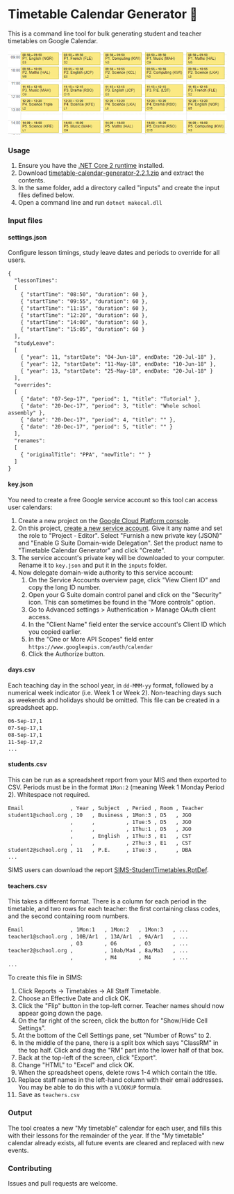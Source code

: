# Timetable Calendar Generator :calendar:

This is a command line tool for bulk generating student and teacher timetables on Google Calendar.

![Student timetable](resources/example.png)

### Usage

1. Ensure you have the [.NET Core 2 runtime](https://www.microsoft.com/net/download/core#/runtime) installed.
1. Download [timetable-calendar-generator-2.2.1.zip](https://github.com/jamesgurung/timetable-calendar-generator/releases/download/v2.2.1/timetable-calendar-generator-2.2.1.zip) and extract the contents.
1. In the same folder, add a directory called "inputs" and create the input files defined below.
1. Open a command line and run `dotnet makecal.dll`

### Input files

#### settings.json

Configure lesson timings, study leave dates and periods to override for all users.

```
{
  "lessonTimes":
  [
    { "startTime": "08:50", "duration": 60 },
    { "startTime": "09:55", "duration": 60 },
    { "startTime": "11:15", "duration": 60 },
    { "startTime": "12:20", "duration": 60 },
    { "startTime": "14:00", "duration": 60 },
    { "startTime": "15:05", "duration": 60 }
  ],
  "studyLeave":
  [
    { "year": 11, "startDate": "04-Jun-18", endDate: "20-Jul-18" },
    { "year": 12, "startDate": "11-May-18", endDate: "10-Jun-18" },
    { "year": 13, "startDate": "25-May-18", endDate: "20-Jul-18" }
  ],
  "overrides":
  [
    { "date": "07-Sep-17", "period": 1, "title": "Tutorial" },
    { "date": "20-Dec-17", "period": 3, "title": "Whole school assembly" },
    { "date": "20-Dec-17", "period": 4, "title": "" },
    { "date": "20-Dec-17", "period": 5, "title": "" }
  ],
  "renames":
  [
    { "originalTitle": "PPA", "newTitle": "" }
  ]
}

```

#### key.json

You need to create a free Google service account so this tool can access user calendars:

 1. Create a new project on the [Google Cloud Platform console](https://console.cloud.google.com/projectcreate).
 1. On this project, [create a new service account](https://console.cloud.google.com/apis/credentials/serviceaccountkey). Give it any name and set the role to "Project - Editor". Select "Furnish a new private key (JSON)" and "Enable G Suite Domain-wide Delegation". Set the product name to "Timetable Calendar Generator" and click "Create".
 1. The service account's private key will be downloaded to your computer. Rename it to `key.json` and put it in the `inputs` folder.
 1. Now delegate domain-wide authority to this service account:
    1. On the Service Accounts overview page, click "View Client ID" and copy the long ID number.
    1. Open your G Suite domain control panel and click on the "Security" icon. This can sometimes be found in the "More controls" option.
    1. Go to Advanced settings > Authentication > Manage OAuth client access.
    1. In the "Client Name" field enter the service account's Client ID which you copied earlier.
    1. In the "One or More API Scopes" field enter `https://www.googleapis.com/auth/calendar`
    1. Click the Authorize button.


#### days.csv

Each teaching day in the school year, in `dd-MMM-yy` format, followed by a numerical week indicator (i.e. Week 1 or Week 2). Non-teaching days such as weekends and holidays should be omitted. This file can be created in a spreadsheet app.

```
06-Sep-17,1
07-Sep-17,1
08-Sep-17,1
11-Sep-17,2
...
```

#### students.csv

This can be run as a spreadsheet report from your MIS and then exported to CSV. Periods must be in the format `1Mon:2` (meaning Week 1 Monday Period 2). Whitespace not required.

```
Email               , Year , Subject  , Period , Room , Teacher
student1@school.org , 10   , Business , 1Mon:3 , D5   , JGO
                    ,      ,          , 1Tue:5 , D5   , JGO
                    ,      ,          , 1Thu:1 , D5   , JGO
                    ,      , English  , 1Thu:3 , E1   , CST
                    ,      ,          , 2Thu:3 , E1   , CST
student2@school.org , 11   , P.E.     , 1Tue:3 ,      , DBA
...
```
SIMS users can download the report [SIMS-StudentTimetables.RptDef](resources/SIMS-StudentTimetables.RptDef).

#### teachers.csv

This takes a different format. There is a column for each period in the timetable, and two rows for each teacher: the first containing class codes, and the second containing room numbers.

```
Email               , 1Mon:1   , 1Mon:2   , 1Mon:3   , ...
teacher1@school.org , 10B/Ar1  , 13A/Ar1  , 9A/Ar1   , ...
                    , O3       , O6       , O3       , ...
teacher2@school.org ,          , 10ab/Ma4 , 8a/Ma3   , ...
                    ,          , M4       , M4       , ...
...
```
To create this file in SIMS:

1. Click Reports -> Timetables -> All Staff Timetable.
1. Choose an Effective Date and click OK.
1. Click the "Flip" button in the top-left corner. Teacher names should now appear going down the page.
1. On the far right of the screen, click the button for "Show/Hide Cell Settings".
1. At the bottom of the Cell Settings pane, set "Number of Rows" to 2.
1. In the middle of the pane, there is a split box which says "ClassRM" in the top half. Click and drag the "RM" part into the lower half of that box.
1. Back at the top-left of the screen, click "Export".
1. Change "HTML" to "Excel" and click OK.
1. When the spreadsheet opens, delete rows 1-4 which contain the title.
1. Replace staff names in the left-hand column with their email addresses. You may be able to do this with a `VLOOKUP` formula.
1. Save as `teachers.csv`

### Output

The tool creates a new "My timetable" calendar for each user, and fills this with their lessons for the remainder of the year. If the "My timetable" calendar already exists, all future events are cleared and replaced with new events.

### Contributing

Issues and pull requests are welcome.
